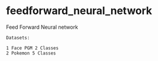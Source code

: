 # feedforward_neural_network
Feed Forward Neural network 
```
Datasets:
```
```
1 Face PGM 2 Classes
2 Pokemon 5 Classes
```
